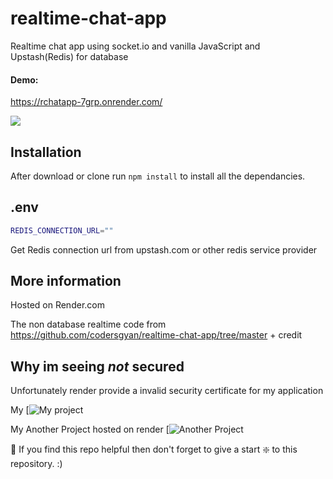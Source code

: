 # realtime-chat-app
Realtime chat app using socket.io and vanilla JavaScript and Upstash(Redis) for database

#### Demo:
https://rchatapp-7grp.onrender.com/

<a href="https://fcdn.pawit.site/pri/2023-07-21%2019-02-52.mp4"> <img src="https://fcdn.pawit.site/pri/trr.png"> </a>

## Installation 
After download or clone run `npm install` to install all the dependancies.

## .env
```bash
REDIS_CONNECTION_URL=""
```
Get Redis connection url from upstash.com or other redis service provider

## More information

Hosted on Render.com

The non database realtime code from https://github.com/codersgyan/realtime-chat-app/tree/master + credit

## Why im seeing *not* secured
Unfortunately render provide a invalid security certificate for my application

My [![My project](https://fcdn.pawit.site/pri/2.PNG)

My Another Project hosted on render
[![Another Project](https://fcdn.pawit.site/pri/1.PNG)



🙏 If you find this repo helpful then don't forget to give a start ❇️ to this repository. :)
